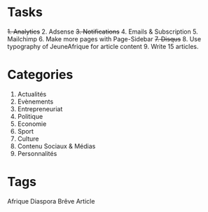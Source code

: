 # Tasks
~~1. Analytics~~
2. Adsense
~~3. Notifications~~
4. Emails & Subscription
5. Mailchimp
6. Make more pages with Page-Sidebar
~~7. Disqus~~
8. Use typography of JeuneAfrique for article content
9. Write 15 articles.

# Categories
1. Actualités
2. Evènements
3. Entrepreneuriat
4. Politique
5. Economie
6. Sport
7. Culture
8. Contenu Sociaux & Médias
9. Personnalités

# Tags
Afrique
Diaspora
Brêve
Article
